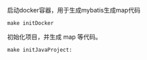 启动docker容器，用于生成mybatis生成map代码
```shell
make initDocker
```

初始化项目，并生成 map 等代码。
```shell
make initJavaProject:
```